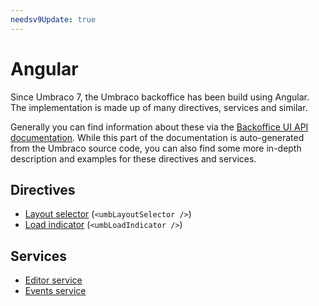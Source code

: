 ```yaml
---
needsv9Update: true
---
```

# Angular

Since Umbraco 7, the Umbraco backoffice has been build using Angular. The implementation is made up of many directives, services and similar.

Generally you can find information about these via the [Backoffice UI API documentation](/apidocs/v8/ui/). While this part of the documentation is auto-generated from the Umbraco source code, you can also find some more in-depth description and examples for these directives and services.

## Directives

- [Layout selector](Directives/umbLayoutSelector/) (`<umbLayoutSelector />`)
- [Load indicator](Directives/umbLoadIndicator/) (`<umbLoadIndicator />`)

## Services

- [Editor service](Services/editorService/)
- [Events service](Services/eventsService/)
